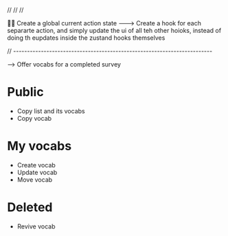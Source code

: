 //
//
//

🔴🔴 Create a global current action state
---> Create a hook for each separarte action, and simply update the ui
of all teh other hoioks, instead of doing th eupdates inside the zustand hooks themselves

// ------------------------------------------------------------------------

--> Offer vocabs for a completed survey

# Public

- Copy list and its vocabs
- Copy vocab

# My vocabs

- Create vocab
- Update vocab
- Move vocab

# Deleted

- Revive vocab
